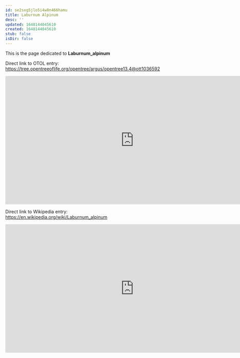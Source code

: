```yaml
---
id: se2sxg5jlo5i4w8n466hamu
title: Laburnum Alpinum
desc: ''
updated: 1648144045610
created: 1648144045610
stub: false
isDir: false
---
```

This is the page dedicated to **Laburnum_alpinum**


Direct link to OTOL entry: https://tree.opentreeoflife.org/opentree/argus/opentree13.4@ott1036592



<html>
    <body>
    <iframe src="https://tree.opentreeoflife.org/opentree/argus/opentree13.4@ott1036592"
    width="800" height="400" frameborder="0" allowfullscreen> </iframe>
    </body>
</html>
    


Direct link to Wikipedia entry: https://en.wikipedia.org/wiki/Laburnum_alpinum



<html>
    <body>
    <iframe src="https://en.wikipedia.org/wiki/Laburnum_alpinum"
    width="800" height="400" frameborder="0" allowfullscreen> </iframe>
    </body>
</html>
    

